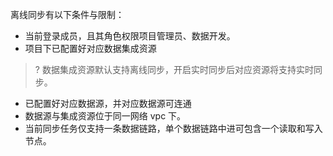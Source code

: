 ﻿离线同步有以下条件与限制：
- 当前登录成员，且其角色权限项目管理员、数据开发。
- 项目下已配置好对应数据集成资源
>? 数据集成资源默认支持离线同步，开启实时同步后对应资源将支持实时同步。

- 已配置好对应数据源，并对应数据源可连通
- 数据源与集成资源位于同一网络 vpc 下。
- 当前同步任务仅支持一条数据链路，单个数据链路中进可包含一个读取和写入节点。